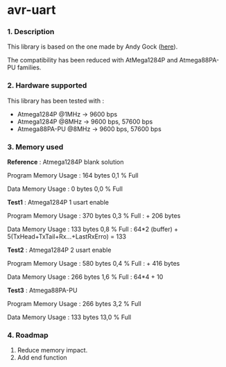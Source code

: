 avr-uart
===================

### 1. Description

This library is based on the one made by Andy Gock ([here](https://github.com/andygock/avr-uart)).

The compatibility has been reduced with AtMega1284P and Atmega88PA-PU families.

### 2. Hardware supported

This library has been tested with :

 - Atmega1284P @1MHz -> 9600 bps
 - Atmega1284P @8MHz -> 9600 bps, 57600 bps
 - Atmega88PA-PU @8MHz -> 9600 bps, 57600 bps

### 3. Memory used

**Reference** : Atmega1284P blank solution 

Program Memory Usage 	:	164 bytes   0,1 % Full

Data Memory Usage 	:	0 bytes   	0,0 % Full

**Test1** : Atmega1284P 1 usart enable

Program Memory Usage 	:	370 bytes   0,3 % Full : + 206 bytes

Data Memory Usage 	:	133 bytes   0,8 % Full : 64*2 (buffer) + 5(TxHead+TxTail+Rx...+LastRxErro) = 133

**Test2** : Atmega1284P 2 usart enable

Program Memory Usage 	:	580 bytes   0,4 % Full : + 416 bytes

Data Memory Usage 	:	266 bytes   1,6 % Full : 64*4 + 10

**Test3** : Atmega88PA-PU

Program Memory Usage 	:	266 bytes   3,2 % Full

Data Memory Usage 	:	133 bytes   13,0 % Full

### 4. Roadmap

1. Reduce memory impact.
2. Add end function

